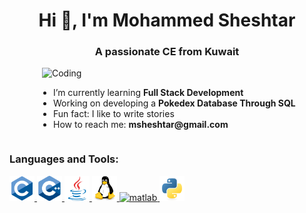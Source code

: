 <h1 align="center">Hi 👋, I'm Mohammed Sheshtar</h1>
<h3 align="center">A passionate CE from Kuwait</h3>

<div style="display: flex; justify-content: center; align-items: center; flex-direction: column;">
  <img alt="Coding" width="400" src="https://gifdb.com/images/high/coding-animated-laptop-flow-stream-ja04010rm5o68zfk.webp">
  <ul>
    <li>I’m currently learning <strong>Full Stack Development</strong></li>
    <li>Working on developing a <strong>Pokedex Database Through SQL</strong></li>
    <li>Fun fact: I like to write stories</li>
    <li>How to reach me: <strong>msheshtar@gmail.com</strong></li>
  </ul>
</div>

<h3 align="left">Languages and Tools:</h3>
<p align="left">
  <a href="https://www.cprogramming.com/" target="_blank" rel="noreferrer"> 
    <img src="https://raw.githubusercontent.com/devicons/devicon/master/icons/c/c-original.svg" alt="c" width="40" height="40"/> 
  </a>
  <a href="https://www.w3schools.com/cpp/" target="_blank" rel="noreferrer">
    <img src="https://raw.githubusercontent.com/devicons/devicon/master/icons/cplusplus/cplusplus-original.svg" alt="cplusplus" width="40" height="40"/> 
  </a>
  <a href="https://www.java.com" target="_blank" rel="noreferrer"> 
    <img src="https://raw.githubusercontent.com/devicons/devicon/master/icons/java/java-original.svg" alt="java" width="40" height="40"/> 
  </a>
  <a href="https://www.linux.org/" target="_blank" rel="noreferrer">
    <img src="https://raw.githubusercontent.com/devicons/devicon/master/icons/linux/linux-original.svg" alt="linux" width="40" height="40"/> 
  </a>
  <a href="https://www.mathworks.com/" target="_blank" rel="noreferrer">
    <img src="https://upload.wikimedia.org/wikipedia/commons/2/21/Matlab_Logo.png" alt="matlab" width="40" height="40"/> 
  </a>
  <a href="https://www.python.org" target="_blank" rel="noreferrer">
    <img src="https://raw.githubusercontent.com/devicons/devicon/master/icons/python/python-original.svg" alt="python" width="40" height="40"/> 
  </a>
</p>
